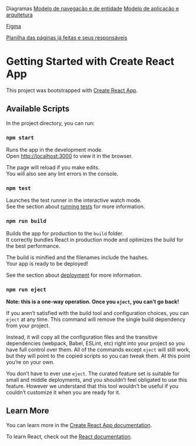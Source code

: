 Diagramas
[Modelo de navegação e de entidade](https://lucid.app/lucidchart/e5d984a2-d083-4996-bd51-0f3b672e4be3/edit?viewport_loc=-40%2C-394%2C5355%2C2792%2C0_0&invitationId=inv_31866d38-b324-4c43-8880-5a43622e0f63)
[Modelo de aplicação e arquitetura](https://lucid.app/lucidchart/a1a19507-79b5-4887-82b8-21d6a6f4c9e6/edit?viewport_loc=-640%2C280%2C3069%2C1600%2C0_0&invitationId=inv_ac4c4016-93f5-49cf-8f02-be0fef09f489)

[Figma](https://www.figma.com/file/hTajDGlU1eh8fsxGydatls/Urubu-Investimentos?node-id=21%3A2)

[Planilha das páginas já feitas e seus responsáveis](https://shorturl.at/gsyIT)

# Getting Started with Create React App

This project was bootstrapped with [Create React App](https://github.com/facebook/create-react-app).

## Available Scripts

In the project directory, you can run:

### `npm start`

Runs the app in the development mode.\
Open [http://localhost:3000](http://localhost:3000) to view it in the browser.

The page will reload if you make edits.\
You will also see any lint errors in the console.

### `npm test`

Launches the test runner in the interactive watch mode.\
See the section about [running tests](https://facebook.github.io/create-react-app/docs/running-tests) for more information.

### `npm run build`

Builds the app for production to the `build` folder.\
It correctly bundles React in production mode and optimizes the build for the best performance.

The build is minified and the filenames include the hashes.\
Your app is ready to be deployed!

See the section about [deployment](https://facebook.github.io/create-react-app/docs/deployment) for more information.

### `npm run eject`

**Note: this is a one-way operation. Once you `eject`, you can’t go back!**

If you aren’t satisfied with the build tool and configuration choices, you can `eject` at any time. This command will remove the single build dependency from your project.

Instead, it will copy all the configuration files and the transitive dependencies (webpack, Babel, ESLint, etc) right into your project so you have full control over them. All of the commands except `eject` will still work, but they will point to the copied scripts so you can tweak them. At this point you’re on your own.

You don’t have to ever use `eject`. The curated feature set is suitable for small and middle deployments, and you shouldn’t feel obligated to use this feature. However we understand that this tool wouldn’t be useful if you couldn’t customize it when you are ready for it.

## Learn More

You can learn more in the [Create React App documentation](https://facebook.github.io/create-react-app/docs/getting-started).

To learn React, check out the [React documentation](https://reactjs.org/).
